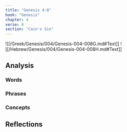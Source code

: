```yaml
---
title: "Genesis 4:8"
book: "Genesis"
chapter: 4
verse: 8
section: "Cain's Sin"
---
```

![[/Greek/Genesis/004/Genesis-004-008G.md#Text]]
![[/Hebrew/Genesis/004/Genesis-004-008H.md#Text]]

## Analysis

### Words

### Phrases

### Concepts

## Reflections
